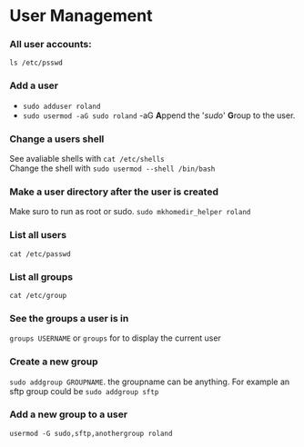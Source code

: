 # User Management

### All user accounts:
```ls /etc/psswd```

### Add a user
* ```sudo adduser roland```
* ```sudo usermod -aG sudo roland``` -aG **A**ppend the '*sudo*' **G**roup to the user.

### Change a users shell
See avaliable shells with ```cat /etc/shells``` \
Change the shell with ```sudo usermod --shell /bin/bash```

### Make a user directory after the user is created
Make suro to run as root or sudo. ```sudo mkhomedir_helper roland```

### List all users
```cat /etc/passwd```

### List all groups
```cat /etc/group```

### See the groups a user is in
```groups USERNAME``` or ```groups``` for to display the current user

### Create a new group
```sudo addgroup GROUPNAME```. the groupname can be anything. For example an sftp group could be ```sudo addgroup sftp```

### Add a new group to a user
```usermod -G sudo,sftp,anothergroup roland```
